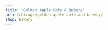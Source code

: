 ```yaml
---
title: "Golden Apple Cafe & Bakery"
url: /chicago/golden-apple-cafe-and-bakery/
shop: bakery
---
```

